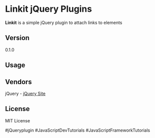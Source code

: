 # Linkit jQuery Plugins

**Linkit** is a simple jQuery plugin to attach links to elements 

## Version
0.1.0

## Usage

## Vendors
jQuery - [jQuery Site](https://jquery.com)

## License 
MIT License


#jQueryplugin
#JavaScriptDevTutorials 
#JavaScriptFrameworkTutorials